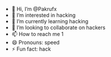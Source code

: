 - 👋 Hi, I’m @Pakrufx
- 👀 I’m interested in hacking
- 🌱 I’m currently learning hacking
- 💞️ I’m looking to collaborate on hackers
- 📫 How to reach me 1
- 😄 Pronouns: speed
- ⚡ Fun fact: hack

<!---
Pakrufx/Pakrufx is a ✨ special ✨ repository because its `README.md` (this file) appears on your GitHub profile.
You can click the Preview link to take a look at your changes.
--->
